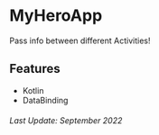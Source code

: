 # MyHeroApp

Pass info between different Activities!

## Features

- Kotlin
- DataBinding

###### Last Update: September 2022
